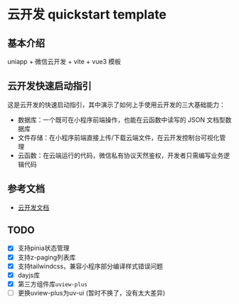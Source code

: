# 云开发 quickstart template

## 基本介绍

uniapp + 微信云开发 + vite + vue3 模板

## 云开发快速启动指引

这是云开发的快速启动指引，其中演示了如何上手使用云开发的三大基础能力：

- 数据库：一个既可在小程序前端操作，也能在云函数中读写的 JSON 文档型数据库
- 文件存储：在小程序前端直接上传/下载云端文件，在云开发控制台可视化管理
- 云函数：在云端运行的代码，微信私有协议天然鉴权，开发者只需编写业务逻辑代码

## 参考文档

- [云开发文档](https://developers.weixin.qq.com/miniprogram/dev/wxcloud/basis/getting-started.html)

## TODO

- [x] 支持pinia状态管理
- [x] 支持z-paging列表库
- [x] 支持tailwindcss，兼容小程序部分编译样式错误问题
- [x] dayjs库
- [x] 第三方组件库`uview-plus`
- [ ] 更换uview-plus为uv-ui (暂时不换了，没有太大差异)